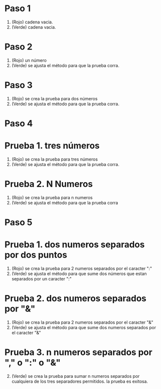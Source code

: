 # Paso 1
1. (Rojo) cadena vacia.
2. (Verde) cadena vacia.

# Paso 2
1. (Rojo) un número
2. (Verde) se ajusta el método para que la prueba corra.

# Paso 3
1. (Rojo) se crea la prueba para dos números
2. (Verde) se ajusta el método para que la prueba corra.

# Paso 4
# Prueba 1. tres números
1. (Rojo) se crea la prueba para tres números
2. (Verde) se ajusta el método para que la prueba corra.

# Prueba 2. N Numeros
1. (Rojo) se crea la prueba para n numeros
2. (Verde) se ajusta el método para que la prueba corra

# Paso 5
# Prueba 1. dos numeros separados por dos puntos
1. (Rojo) se crea la prueba para 2 numeros separados por el caracter ":"
2. (Verde) se ajusta el método para que sume dos números que estan separados por un caracter ":"

# Prueba 2. dos numeros separados por "&"
1. (Rojo) se crea la prueba para 2 numeros separados por el caracter "&"
2. (Verde) se ajusta el método para que sume dos numeros separados por el caracter "&"

# Prueba 3. n numeros separados por "," o ":" o "&"
2. (Verde) se crea la prueba para sumar n numeros separados por cualquiera de los tres separadores permitidos. la prueba es exitosa.